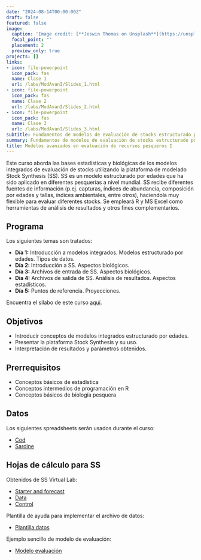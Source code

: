 ```yaml
---
date: "2024-08-14T00:00:00Z"
draft: false
featured: false
image:
  caption: 'Image credit: [**Jeswin Thomas on Unsplash**](https://unsplash.com/photos/hecib2an4T4)'
  focal_point: ""
  placement: 2
  preview_only: true
projects: []
links:
- icon: file-powerpoint
  icon_pack: fas
  name: Clase 1
  url: /labs/ModAvanI/Slides_1.html
- icon: file-powerpoint
  icon_pack: fas
  name: Clase 2
  url: /labs/ModAvanI/Slides_2.html
- icon: file-powerpoint
  icon_pack: fas
  name: Clase 3
  url: /labs/ModAvanI/Slides_3.html
subtitle: Fundamentos de modelos de evaluación de stocks estructurado por edades, con enfoque en modelos integrados utilizando la plataforma Stock Synthesis.
summary: Fundamentos de modelos de evaluación de stocks estructurado por edades, con enfoque en modelos integrados utilizando la plataforma Stock Synthesis.
title: Modelos avanzados en evaluación de recursos pesqueros I
---
```


Este curso aborda las bases estadísticas y biológicas de los modelos integrados de evaluación de stocks utilizando la plataforma de modelado Stock Synthesis (SS). SS es un modelo estructurado por edades que ha sido aplicado en diferentes pesquerías a nivel mundial. SS recibe diferentes fuentes de información (p.ej. capturas, índices de abundancia, composición por edades y tallas, índices ambientales, entre otros), haciendola muy flexible para evaluar diferentes stocks. Se empleará R y MS Excel como herramientas de análisis de resultados y otros fines complementarios.

## Programa 

Los siguientes temas son tratados:

- **Día 1:** Introducción a modelos integrados. Modelos estructurado por edades. Tipos de datos.
- **Día 2:** Introducción a SS. Aspectos biológicos.
- **Día 3:** Archivos de entrada de SS. Aspectos biológicos.
- **Día 4:** Archivos de salida de SS. Análisis de resultados. Aspectos estadísticos.
- **Día 5:** Puntos de referencia. Proyecciones.

Encuentra el silabo de este curso [aquí](https://cousteau-group.com/cursos/modelos_avanzados_evaluacion/).

## Objetivos

- Introducir conceptos de modelos integrados estructurado por edades.
- Presentar la plataforma Stock Synthesis y su uso.
- Interpretación de resultados y parámetros obtenidos.

## Prerrequisitos

* Conceptos básicos de estadística
* Conceptos intermedios de programación en R
* Conceptos básicos de biología pesquera

## Datos

Los siguientes spreadsheets serán usados durante el curso:

* [Cod](/labs/ModAvanI/data/cod.xlsx)
* [Sardine](/labs/ModAvanI/data/sardine.xlsx)

## Hojas de cálculo para SS

Obtenidos de SS Virtual Lab:

* [Starter and forecast](/labs/ModAvanI/spreadsheets/starter-forecast-helper.xlsx)
* [Data](/labs/ModAvanI/spreadsheets/data-helper.xlsx)
* [Control](/labs/ModAvanI/spreadsheets/control-helper.xlsx)

Plantilla de ayuda para implementar el archivo de datos:

* [Plantilla datos](/labs/ModAvanI/spreadsheets/data-preparation-template.xlsx)

Ejemplo sencillo de modelo de evaluación:

* [Modelo evaluación](/labs/ModAvanI/spreadsheets/population-dynamics.xlsx)
